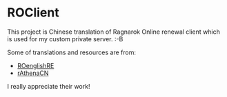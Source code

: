 # ROClient

This project is Chinese translation of Ragnarok Online renewal client which is used for my custom private server.  :-B

Some of translations and resources are from:
- [ROenglishRE](https://github.com/zackdreaver/ROenglishRE)
- [rAthenaCN](http://rathena.cn/)

I really appreciate their work!
